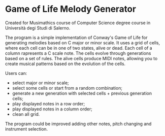# Game of Life Melody Generator
Created for Musimathics course of Computer Science degree course in Università degi Studi di Salerno.

The program is a simple implementation of Conway's Game of Life for generating melodies based on C major or minor scale. It uses a grid of cells, where each cell can be in one of two states, alive or dead. Each cell of a column rapresents a C scale note. The cells evolve through generations based on a set of rules. The alive cells produce MIDI notes, allowing you to create musical patterns based on the evolution of the cells.

Users can:
- select major or minor scale;
- select some cells or start from a random combination;
- generate a new generation with selected cells + previous generation cells;
- play displayed notes in a row order;
- play displayed notes in a column order;
- clean all grid.

The program could be improved adding other notes, pitch changing and instrument selection.
